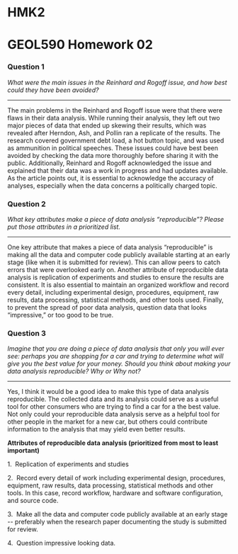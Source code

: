 # HMK2

## 

# GEOL590 Homework 02

### Question 1

*What were the main issues in the Reinhard and Rogoff issue, and how
best could they have been avoided?*

------------------------------------------------------------------------

The main problems in the Reinhard and Rogoff issue were that there were
flaws in their data analysis. While running their analysis, they left
out two major pieces of data that ended up skewing their results, which
was revealed after Herndon, Ash, and Pollin ran a replicate of the
results. The research covered government debt load, a hot button topic,
and was used as ammunition in political speeches. These issues could
have best been avoided by checking the data more thoroughly before
sharing it with the public. Additionally, Reinhard and Rogoff
acknowledged the issue and explained that their data was a work in
progress and had updates available. As the article points out, it is
essential to acknowledge the accuracy of analyses, especially when the
data concerns a politically charged topic.

### Question 2

*What key attributes make a piece of data analysis “reproducible”?
Please put those attributes in a prioritized list.*

------------------------------------------------------------------------

One key attribute that makes a piece of data analysis “reproducible” is
making all the data and computer code publicly available starting at an
early stage (like when it is submitted for review). This can allow peers
to catch errors that were overlooked early on. Another attribute of
reproducible data analysis is replication of experiments and studies to
ensure the results are consistent. It is also essential to maintain an
organized workflow and record every detail, including experimental
design, procedures, equipment, raw results, data processing, statistical
methods, and other tools used. Finally, to prevent the spread of poor
data analysis, question data that looks “impressive,” or too good to be
true.

### Question 3

*Imagine that you are doing a piece of data analysis that only you will
ever see: perhaps you are shopping for a car and trying to determine
what will give you the best value for your money. Should you think about
making your data analysis reproducible? Why or Why not?*

------------------------------------------------------------------------

Yes, I think it would be a good idea to make this type of data analysis
reproducible. The collected data and its analysis could serve as a
useful tool for other consumers who are trying to find a car for a the
best value. Not only could your reproducible data analysis serve as a
helpful tool for other people in the market for a new car, but others
could contribute information to the analysis that may yield even better
results.

**Attributes of reproducible data analysis (prioritized from most to
least important)**

1.  Replication of experiments and studies

2.  Record every detail of work including experimental design,
procedures, equipment, raw results, data processing, statistical methods
and other tools. In this case, record workflow, hardware and software
configuration, and source code.

3.  Make all the data and computer code publicly available at an early
stage -- preferably when the research paper documenting the study is
submitted for review.

4.  Question impressive looking data.
